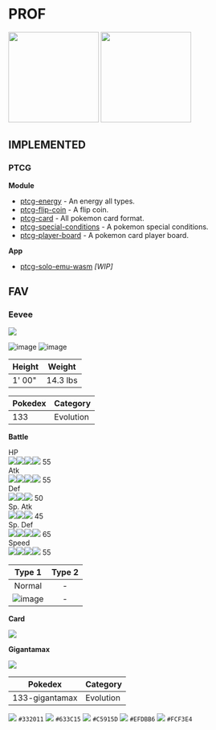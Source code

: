 # PROF

<img height="180em" src="https://github-readme-stats.vercel.app/api?username=evdwarf&show_icons=true&hide_border=false&&count_private=true&include_all_commits=true" />

<img height="180em" src="https://github-readme-stats.vercel.app/api/top-langs/?username=evdwarf" />

## IMPLEMENTED

### PTCG

**Module**

- [ptcg-energy](https://github.com/evdwarf/ptcg-energy) - An energy all types.
- [ptcg-flip-coin](https://github.com/evdwarf/ptcg-flip-coin) - A flip coin.
- [ptcg-card](https://github.com/evdwarf/ptcg-card) - All pokemon card format.
- [ptcg-special-conditions](https://github.com/evdwarf/ptcg-special-conditions) - A pokemon special conditions.
- [ptcg-player-board](https://github.com/evdwarf/ptcg-player-board) - A pokemon card player board.

**App**

- [ptcg-solo-emu-wasm](https://github.com/evdwarf/ptcg-solo-emu-wasm) *[WIP]*

## FAV

### Eevee

![](https://img.pokemondb.net/sprites/home/normal/eevee-f.png)

![image](https://user-images.githubusercontent.com/77476144/113011742-0d1c5200-91b5-11eb-80f1-c159e1e17600.png)
![image](https://user-images.githubusercontent.com/77476144/113011799-1c9b9b00-91b5-11eb-8123-14d805f48c32.png)

| Height | Weight |
| --- | --- |
| 1' 00" | 14.3 lbs |

| Pokedex | Category | 
| --- | --- |
| 133 | Evolution |

**Battle**

HP<br>
![](https://via.placeholder.com/16/00e87b/FFFFFF/?text=%20)![](https://via.placeholder.com/16/00e87b/FFFFFF/?text=%20)![](https://via.placeholder.com/16/00e87b/FFFFFF/?text=%20)![](https://via.placeholder.com/16/00e87b/FFFFFF/?text=%20) 55<br>
Atk<br>
![](https://via.placeholder.com/16/00e87b/FFFFFF/?text=%20)![](https://via.placeholder.com/16/00e87b/FFFFFF/?text=%20)![](https://via.placeholder.com/16/00e87b/FFFFFF/?text=%20)![](https://via.placeholder.com/16/00e87b/FFFFFF/?text=%20) 55<br>
Def<br>
![](https://via.placeholder.com/16/00e87b/FFFFFF/?text=%20)![](https://via.placeholder.com/16/00e87b/FFFFFF/?text=%20)![](https://via.placeholder.com/16/00e87b/FFFFFF/?text=%20) 50<br>
Sp. Atk<br>
![](https://via.placeholder.com/16/00e87b/FFFFFF/?text=%20)![](https://via.placeholder.com/16/00e87b/FFFFFF/?text=%20)![](https://via.placeholder.com/16/00e87b/FFFFFF/?text=%20) 45<br>
Sp. Def<br>
![](https://via.placeholder.com/16/00e87b/FFFFFF/?text=%20)![](https://via.placeholder.com/16/00e87b/FFFFFF/?text=%20)![](https://via.placeholder.com/16/00e87b/FFFFFF/?text=%20)![](https://via.placeholder.com/16/00e87b/FFFFFF/?text=%20) 65<br>
Speed<br>
![](https://via.placeholder.com/16/00e87b/FFFFFF/?text=%20)![](https://via.placeholder.com/16/00e87b/FFFFFF/?text=%20)![](https://via.placeholder.com/16/00e87b/FFFFFF/?text=%20)![](https://via.placeholder.com/16/00e87b/FFFFFF/?text=%20) 55<br>

| Type 1 | Type 2 |
| :---: | :---: |
| Normal | - |
| ![image](https://user-images.githubusercontent.com/77476144/115944583-94798e80-a4f1-11eb-8137-19667ae35e96.png) | - |


**Card**

[![](https://user-images.githubusercontent.com/77476144/113015957-fb3cae00-91b8-11eb-95fa-949eb7725a42.png)](https://www.pokemon.com/us/pokemon-tcg/pokemon-cards/?cardName=Eevee&cardText=&evolvesFrom=&simpleSubmit=&format=unlimited&hitPointsMin=0&hitPointsMax=340&retreatCostMin=0&retreatCostMax=5&totalAttackCostMin=0&totalAttackCostMax=5&particularArtist=)

**Gigantamax**

![](https://img.pokemondb.net/sprites/home/normal/eevee-gigantamax.png)

| Pokedex | Category | 
| --- | --- |
| 133-gigantamax | Evolution |

![](https://via.placeholder.com/16/332011/FFFFFF/?text=%20) `#332011`
![](https://via.placeholder.com/16/633C15/FFFFFF/?text=%20) `#633C15`
![](https://via.placeholder.com/16/C5915D/FFFFFF/?text=%20) `#C5915D`
![](https://via.placeholder.com/16/EFDBB6/FFFFFF/?text=%20) `#EFDBB6`
![](https://via.placeholder.com/16/FCF3E4/FFFFFF/?text=%20) `#FCF3E4`
